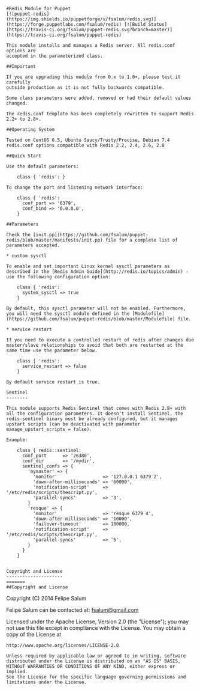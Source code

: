     #Redis Module for Puppet
    [![puppet-redis](https://img.shields.io/puppetforge/v/fsalum/redis.svg)](https://forge.puppetlabs.com/fsalum/redis) [![Build Status](https://travis-ci.org/fsalum/puppet-redis.svg?branch=master)](https://travis-ci.org/fsalum/puppet-redis)

    This module installs and manages a Redis server. All redis.conf options are
    accepted in the parameterized class.

    ##Important

    If you are upgrading this module from 0.x to 1.0+, please test it carefully 
    outside production as it is not fully backwards compatible.

    Some class parameters were added, removed or had their default values changed.

    The redis.conf template has been completely rewritten to support Redis 2.2+ to 2.8+.

    ##Operating System

    Tested on CentOS 6.5, Ubuntu Saucy/Trusty/Precise, Debian 7.4  
    redis.conf options compatible with Redis 2.2, 2.4, 2.6, 2.8  

    ##Quick Start

    Use the default parameters:

        class { 'redis': }

    To change the port and listening network interface:

        class { 'redis':
          conf_port => '6379',
          conf_bind => '0.0.0.0',
        }

    ##Parameters

    Check the [init.pp](https://github.com/fsalum/puppet-redis/blob/master/manifests/init.pp) file for a complete list of parameters accepted.

    * custom sysctl

    To enable and set important Linux kernel sysctl parameters as described in the [Redis Admin Guide](http://redis.io/topics/admin) - use the following configuration option:

        class { 'redis':
          system_sysctl => true
        }

    By default, this sysctl parameter will not be enabled. Furthermore, you will need the sysctl module defined in the [Modulefile](https://github.com/fsalum/puppet-redis/blob/master/Modulefile) file.

    * service restart

    If you need to execute a controlled restart of redis after changes due master/slave relationships to avoid that both are restarted at the same time use the parameter below.

        class { 'redis':
          service_restart => false
        }

    By default service restart is true.

    Sentinel
    --------

    This module supports Redis Sentinel that comes with Redis 2.8+ with all the configuration parameters. It doesn't install Sentinel, the redis-sentinel binary must be already configured, but it manages upstart scripts (can be deactivated with parameter manage_upstart_scripts = false).

    Example:

        class { redis::sentinel:
          conf_port      => '26380',
          conf_dir       => '/mydir',
          sentinel_confs => {
            'mymaster' => {
              'monitor'                 => '127.0.0.1 6379 2',
              'down-after-milliseconds' => '60000',
              'notification-script'     => '/etc/redis/scripts/thescript.py',
              'parallel-syncs'          => '3',
            }
            'resque' => {
              'monitor'                 => 'resque 6379 4',
              'down-after-milliseconds' => '10000',
              'failover-timeout'        => 180000,
              'notification-script'     => '/etc/redis/scripts/thescript.py',
              'parallel-syncs'          => '5',
            }
          }
        }


    Copyright and License
    ---------------------
    =======
    ##Copyright and License

Copyright (C) 2014 Felipe Salum

Felipe Salum can be contacted at: fsalum@gmail.com

Licensed under the Apache License, Version 2.0 (the "License");
you may not use this file except in compliance with the License.
You may obtain a copy of the License at

    http://www.apache.org/licenses/LICENSE-2.0

    Unless required by applicable law or agreed to in writing, software
    distributed under the License is distributed on an "AS IS" BASIS,
    WITHOUT WARRANTIES OR CONDITIONS OF ANY KIND, either express or implied.
    See the License for the specific language governing permissions and
    limitations under the License.
